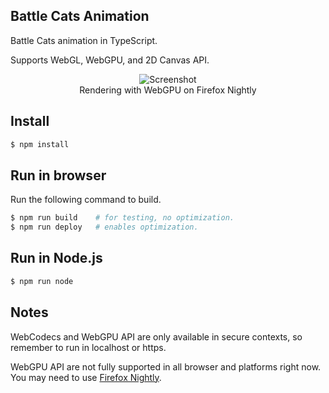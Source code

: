 ## Battle Cats Animation

Battle Cats animation in TypeScript.

Supports WebGL, WebGPU, and 2D Canvas API.

<div align="center">
  <figure class="image">
    <img src="https://github.com/user-attachments/assets/b17915e6-b6b8-4e67-abf7-51a40c578871" alt="Screenshot">
    <figcaption>Rendering with WebGPU on Firefox Nightly</figcaption>
  </figure>
</div>

## Install

```sh
$ npm install
```

## Run in browser

Run the following command to build.

```sh
$ npm run build    # for testing, no optimization.
$ npm run deploy   # enables optimization.
```

## Run in Node.js

```sh
$ npm run node
```

## Notes

WebCodecs and WebGPU API are only available in secure contexts, so remember to run in localhost or https.

WebGPU API are not fully supported in all browser and platforms right now. You may need to use [Firefox Nightly](https://www.mozilla.org/en-US/firefox/channel/desktop/).

